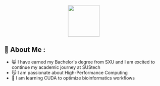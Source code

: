<div id=''header'' align="center">
  <img src="https://media.giphy.com/media/xT8qBgHkfCACqvjJny/giphy.gif?cid=790b7611i2pdvx9xd7b6x427tsu1zh7j5tjbbb34irf2r4aj&ep=v1_gifs_search&rid=giphy.gif&ct=g" width="100"/>
</div>

## :dizzy: About Me :
- :smiley_cat:	I have earned my Bachelor's degree from SXU and I am excited to continue my academic journey at SUStech
- :kissing_cat:	 I am passionate about High-Performance Computing
- :ghost: I am learning CUDA to optimize bioinformatics workflows
<!--
**Liaukx/Liaukx** is a ✨ _special_ ✨ repository because its `README.md` (this file) appears on your GitHub profile.

Here are some ideas to get you started:

- 🔭 I’m currently working on ...
- 🌱 I’m currently learning ...
- 👯 I’m looking to collaborate on ...
- 🤔 I’m looking for help with ...
- 💬 Ask me about ...
- 📫 How to reach me: ...
- 😄 Pronouns: ...
- ⚡ Fun fact: ...
-->
